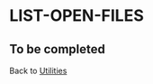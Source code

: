 # LIST-OPEN-FILES

<PageHeader />

## To be completed  

Back to [Utilities](./../utilities/README.md)

<PageFooter />
